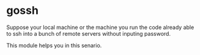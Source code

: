 # gossh

Suppose your local machine or the machine you run the code already able to ssh into a bunch of remote servers without inputing password.

This module helps you in this senario.
